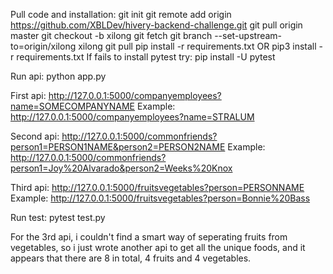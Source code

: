 Pull code and installation:
git init
git remote add origin https://github.com/XBLDev/hivery-backend-challenge.git
git pull origin master
git checkout -b xilong
git fetch
git branch --set-upstream-to=origin/xilong xilong
git pull
pip install -r requirements.txt OR pip3 install -r requirements.txt
If fails to install pytest try:
pip install -U pytest

Run api:
python app.py

First api:
http://127.0.0.1:5000/companyemployees?name=SOMECOMPANYNAME
Example: http://127.0.0.1:5000/companyemployees?name=STRALUM

Second api:
http://127.0.0.1:5000/commonfriends?person1=PERSON1NAME&person2=PERSON2NAME
Example: http://127.0.0.1:5000/commonfriends?person1=Joy%20Alvarado&person2=Weeks%20Knox

Third api:
http://127.0.0.1:5000/fruitsvegetables?person=PERSONNAME
Example: http://127.0.0.1:5000/fruitsvegetables?person=Bonnie%20Bass

Run test:
pytest test.py

For the 3rd api, i couldn't find a smart way of seperating fruits from vegetables, so i just wrote another api
to get all the unique foods, and it appears that there are 8 in total, 4 fruits and 4 vegetables.
